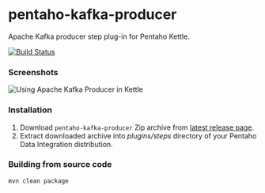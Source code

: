 pentaho-kafka-producer
======================

Apache Kafka producer step plug-in for Pentaho Kettle.

[![Build Status](https://travis-ci.org/RuckusWirelessIL/pentaho-kafka-producer.png)](https://travis-ci.org/RuckusWirelessIL/pentaho-kafka-producer)


### Screenshots ###

![Using Apache Kafka Producer in Kettle](https://raw.github.com/RuckusWirelessIL/pentaho-kafka-producer/master/doc/example.png)


### Installation ###

1. Download ```pentaho-kafka-producer``` Zip archive from [latest release page](https://github.com/RuckusWirelessIL/pentaho-kafka-producer/releases/latest).
2. Extract downloaded archive into *plugins/steps* directory of your Pentaho Data Integration distribution.


### Building from source code ###

```
mvn clean package
```
